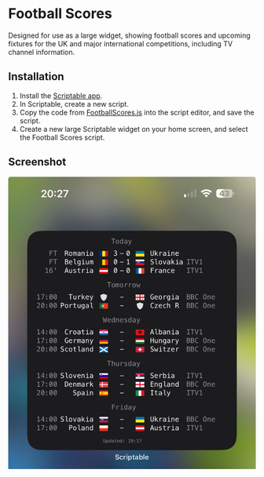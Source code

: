 # Football Scores

Designed for use as a large widget, showing football scores and upcoming fixtures for the UK and major international competitions, including TV channel information.

## Installation

1. Install the [Scriptable app](https://itunes.apple.com/us/app/scriptable/id1405459188?mt=12).
2. In Scriptable, create a new script.
3. Copy the code from [FootballScores.js](FootballScores.js) into the script editor, and save the script.
4. Create a new large Scriptable widget on your home screen, and select the Football Scores script.

## Screenshot

![Screenshot](screenshot.jpg)